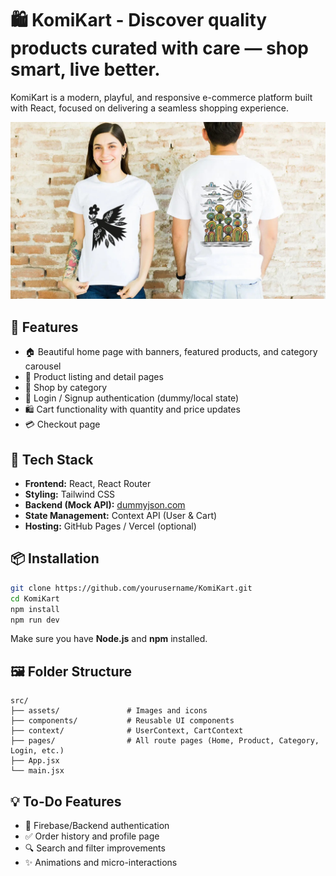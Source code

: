 # 🛍️ KomiKart - Discover quality products curated with care — shop smart, live better.

KomiKart is a modern, playful, and responsive e-commerce platform built with React, focused on delivering a seamless shopping experience.

![KomiKart Screenshot](./public/banner1.jpg)

## 🚀 Features

- 🏠 Beautiful home page with banners, featured products, and category carousel
- 🛒 Product listing and detail pages
- 📂 Shop by category
- 🔐 Login / Signup authentication (dummy/local state)
- 🛍️ Cart functionality with quantity and price updates
- 💳 Checkout page

## 🧱 Tech Stack

- **Frontend:** React, React Router
- **Styling:** Tailwind CSS
- **Backend (Mock API):** [dummyjson.com](https://dummyjson.com)
- **State Management:** Context API (User & Cart)
- **Hosting:** GitHub Pages / Vercel (optional)

## 📦 Installation

```bash
git clone https://github.com/yourusername/KomiKart.git
cd KomiKart
npm install
npm run dev
```

Make sure you have **Node.js** and **npm** installed.

## 🖼️ Folder Structure

```
src/
├── assets/               # Images and icons
├── components/           # Reusable UI components
├── context/              # UserContext, CartContext
├── pages/                # All route pages (Home, Product, Category, Login, etc.)
├── App.jsx
└── main.jsx
```



## 💡 To-Do Features

- 🔐 Firebase/Backend authentication
- ✅ Order history and profile page
- 🔍 Search and filter improvements
- ✨ Animations and micro-interactions
